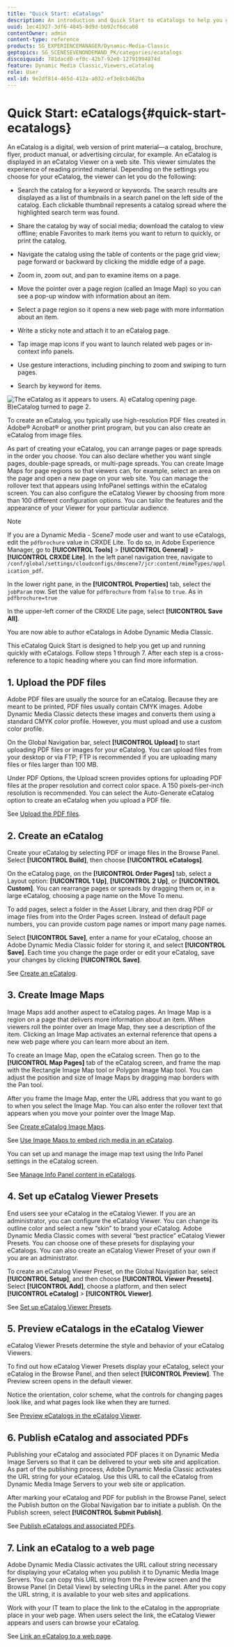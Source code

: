 ```yaml
---
title: "Quick Start: eCatalogs"
description: An introduction and Quick Start to eCatalogs to help you get up and running quickly with eCatalog techniques in Adobe Dynamic Media Classic.
uuid: 1ec41927-3df6-4845-8d9d-bb92cf6dca08
contentOwner: admin
content-type: reference
products: SG_EXPERIENCEMANAGER/Dynamic-Media-Classic
geptopics: SG_SCENESEVENONDEMAND_PK/categories/ecatalogs
discoiquuid: 781dacd0-ef0c-42b7-92e0-12791994874d
feature: Dynamic Media Classic,Viewers,eCatalog
role: User
exl-id: 9e2df814-465d-412a-a032-ef3e8cb462ba
---
```

# Quick Start: eCatalogs{#quick-start-ecatalogs}

An eCatalog is a digital, web version of print material—a catalog, brochure, flyer, product manual, or advertising circular, for example. An eCatalog is displayed in an eCatalog Viewer on a web site. This viewer simulates the experience of reading printed material. Depending on the settings you choose for your eCatalog, the viewer can let you do the following:

* Search the catalog for a keyword or keywords. The search results are displayed as a list of thumbnails in a search panel on the left side of the catalog. Each clickable thumbnail represents a catalog spread where the highlighted search term was found.

* Share the catalog by way of social media; download the catalog to view offline; enable Favorites to mark items you want to return to quickly, or print the catalog.
* Navigate the catalog using the table of contents or the page grid view; page forward or backward by clicking the middle edge of a page.
* Zoom in, zoom out, and pan to examine items on a page.
* Move the pointer over a page region (called an Image Map) so you can see a pop-up window with information about an item.
* Select a page region so it opens a new web page with more information about an item.
* Write a sticky note and attach it to an eCatalog page.
* Tap image map icons if you want to launch related web pages or in-context info panels.
* Use gesture interactions, including pinching to zoom and swiping to turn pages.
* Search by keyword for items.

![The eCatalog as it appears to users. A) eCatalog opening page. B)eCatalog turned to page 2.](/help/assets/ec_cat_viewer_popup.png)

To create an eCatalog, you typically use high-resolution PDF files created in Adobe® Acrobat® or another print program, but you can also create an eCatalog from image files.

As part of creating your eCatalog, you can arrange pages or page spreads in the order you choose. You can also declare whether you want single pages, double-page spreads, or multi-page spreads. You can create Image Maps for page regions so that viewers can, for example, select an area on the page and open a new page on your web site. You can manage the rollover text that appears using InfoPanel settings within the eCatalog screen. You can also configure the eCatalog Viewer by choosing from more than 100 different configuration options. You can tailor the features and the appearance of your Viewer for your particular audience.

>[!NOTE]
>
>If you are a Dynamic Media - Scene7 mode user and want to use eCatalogs, edit the `pdfbrochure` value in CRXDE Lite. To do so, in Adobe Experience Manager, go to **[!UICONTROL Tools]** > **[!UICONTROL General]** > **[!UICONTROL CRXDE Lite]**. In the left panel navigation tree, navigate to `/conf/global/settings/cloudconfigs/dmscene7/jcr:content/mimeTypes/application_pdf`.
>
>In the lower right pane, in the **[!UICONTROL Properties]** tab, select the `jobParam` row. Set the value for `pdfbrochure` from `false` to `true`. As in `pdfbrochure=true`
>
>In the upper-left corner of the CRXDE Lite page, select **[!UICONTROL Save All]**.
>
>You are now able to author eCatalogs in Adobe Dynamic Media Classic.

This eCatalog Quick Start is designed to help you get up and running quickly with eCatalogs. Follow steps 1 through 7. After each step is a cross-reference to a topic heading where you can find more information.

## 1. Upload the PDF files

Adobe PDF files are usually the source for an eCatalog. Because they are meant to be printed, PDF files usually contain CMYK images. Adobe Dynamic Media Classic detects these images and converts them using a standard CMYK color profile. However, you must upload and use a custom color profile.

On the Global Navigation bar, select **[!UICONTROL Upload]** to start uploading PDF files or images for your eCatalog. You can upload files from your desktop or via FTP; FTP is recommended if you are uploading many files or files larger than 100 MB.

Under PDF Options, the Upload screen provides options for uploading PDF files at the proper resolution and correct color space. A 150 pixels-per-inch resolution is recommended. You can select the Auto-Generate eCatalog option to create an eCatalog when you upload a PDF file.

See [Upload the PDF files](uploading-pdf-files.md#uploading_the_pdf_files).

## 2. Create an eCatalog

Create your eCatalog by selecting PDF or image files in the Browse Panel. Select **[!UICONTROL Build]**, then choose **[!UICONTROL eCatalogs]**.

On the eCatalog page, on the **[!UICONTROL Order Pages]** tab, select a Layout option: **[!UICONTROL 1 Up]**, **[!UICONTROL 2 Up]**, or **[!UICONTROL Custom]**. You can rearrange pages or spreads by dragging them or, in a large eCatalog, choosing a page name on the Move To menu.

To add pages, select a folder in the Asset Library, and then drag PDF or image files from into the Order Pages screen. Instead of default page numbers, you can provide custom page names or import many page names.

Select **[!UICONTROL Save]**, enter a name for your eCatalog, choose an Adobe Dynamic Media Classic folder for storing it, and select **[!UICONTROL Save]**. Each time you change the page order or edit your eCatalog, save your changes by clicking **[!UICONTROL Save]**.

See [Create an eCatalog](creating-ecatalog.md).

## 3. Create Image Maps

Image Maps add another aspect to eCatalog pages. An Image Map is a region on a page that delivers more information about an item. When viewers roll the pointer over an Image Map, they see a description of the item. Clicking an Image Map activates an external reference that opens a new web page where you can learn more about an item.

To create an Image Map, open the eCatalog screen. Then go to the **[!UICONTROL Map Pages]** tab of the eCatalog screen, and frame the map with the Rectangle Image Map tool or Polygon Image Map tool. You can adjust the position and size of Image Maps by dragging map borders with the Pan tool.

After you frame the Image Map, enter the URL address that you want to go to when you select the Image Map. You can also enter the rollover text that appears when you move your pointer over the Image Map.

See [Create eCatalog Image Maps](creating-ecatalog-image-maps.md#creating-ecatalog-image-maps).

See [Use Image Maps to embed rich media in an eCatalog](creating-ecatalog-image-maps.md#embedding-rich-media-in-an-ecatalog).

You can set up and manage the image map text using the Info Panel settings in the eCatalog screen.

See [Manage Info Panel content in eCatalogs](/help/info-panel-content-ecatalog.md).

## 4. Set up eCatalog Viewer Presets

End users see your eCatalog in the eCatalog Viewer. If you are an administrator, you can configure the eCatalog Viewer. You can change its outline color and select a new “skin” to brand your eCatalog. Adobe Dynamic Media Classic comes with several “best practice” eCatalog Viewer Presets. You can choose one of these presets for displaying your eCatalogs. You can also create an eCatalog Viewer Preset of your own if you are an administrator.

To create an eCatalog Viewer Preset, on the Global Navigation bar, select **[!UICONTROL Setup]**, and then choose **[!UICONTROL Viewer Presets]**. Select **[!UICONTROL Add]**, choose a platform, and then select **[!UICONTROL eCatalog]** > **[!UICONTROL Viewer]**.

See [Set up eCatalog Viewer Presets](setting-ecatalog-viewer-presets.md#setting-up-ecatalog-viewer-presets).

## 5. Preview eCatalogs in the eCatalog Viewer

eCatalog Viewer Presets determine the style and behavior of your eCatalog Viewers.

To find out how eCatalog Viewer Presets display your eCatalog, select your eCatalog in the Browse Panel, and then select **[!UICONTROL Preview]**. The Preview screen opens in the default viewer.

Notice the orientation, color scheme, what the controls for changing pages look like, and what pages look like when they are turned.

See [Preview eCatalogs in the eCatalog Viewer](previewing-ecatalogs-ecatalog-viewer.md#previewing-ecatalogs-in-the-ecatalog-viewer).

## 6. Publish eCatalog and associated PDFs

Publishing your eCatalog and associated PDF places it on Dynamic Media Image Servers so that it can be delivered to your web site and application. As part of the publishing process, Adobe Dynamic Media Classic activates the URL string for your eCatalog. Use this URL to call the eCatalog from Dynamic Media Image Servers to your web site or application.

After marking your eCatalog and PDF for publish in the Browse Panel, select the Publish button on the Global Navigation bar to initiate a publish. On the Publish screen, select **[!UICONTROL Submit Publish]**.

See [Publish eCatalogs and associated PDFs](publishing-ecatalogs-associated-pdfs.md#publishing-ecatalogs-and-associated-pdfs).

## 7. Link an eCatalog to a web page

Adobe Dynamic Media Classic activates the URL callout string necessary for displaying your eCatalog when you publish it to Dynamic Media Image Servers. You can copy this URL string from the Preview screen and the Browse Panel (in Detail View) by selecting URLs in the panel. After you copy the URL string, it is available to your web sites and applications.

Work with your IT team to place the link to the eCatalog in the appropriate place in your web page. When users select the link, the eCatalog Viewer appears and users can browse your eCatalog.

See [Link an eCatalog to a web page](linking-ecatalog-web-page.md#linking-an-ecatalog-to-a-web-page).
